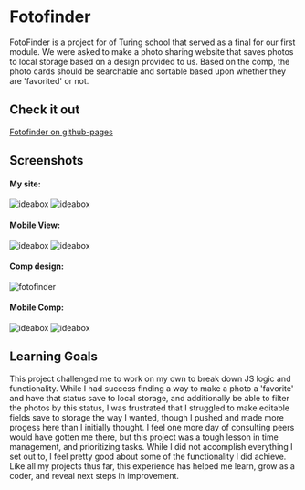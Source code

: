 # Fotofinder
FotoFinder is a project for of Turing school that served as a final for our first module. We were asked to make a photo sharing website that saves photos to local storage based on a design provided to us.  Based on the comp, the photo cards should be searchable and sortable based upon whether they are 'favorited' or not. 

## Check it out
[Fotofinder on github-pages](https://francepack.github.io/foto-finder/)

## Screenshots
#### My site:
![ideabox](images/my-site1.png)
![ideabox](images/my-site2.png)

#### Mobile View:
![ideabox](images/my-site-mobile1.png)
![ideabox](images/my-site-mobile2.png)

#### Comp design:
![fotofinder](images/foto-comp1.png)

#### Mobile Comp:
![ideabox](images/foto-mobile-comp1.png)
![ideabox](images/foto-mobile-comp2.png)

## Learning Goals
This project challenged me to work on my own to break down JS logic and functionality. While I had success finding a way to make a photo a 'favorite' and have that status save to local storage, and additionally be able to filter the photos by this status, I was frustrated that I struggled to make editable fields save to storage the way I wanted, though I pushed and made more progess here than I initially thought. I feel one more day of consulting peers would have gotten me there, but this project was a tough lesson in time management, and prioritizing tasks. While I did not accomplish everything I set out to, I feel pretty good about some of the functionality I did achieve. Like all my projects thus far, this experience has helped me learn, grow as a coder, and reveal next steps in improvement.
